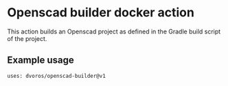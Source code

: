 # Openscad builder docker action

This action builds an Openscad project as defined in the Gradle build script of
the project.



## Example usage

```
uses: dvoros/openscad-builder@v1
```